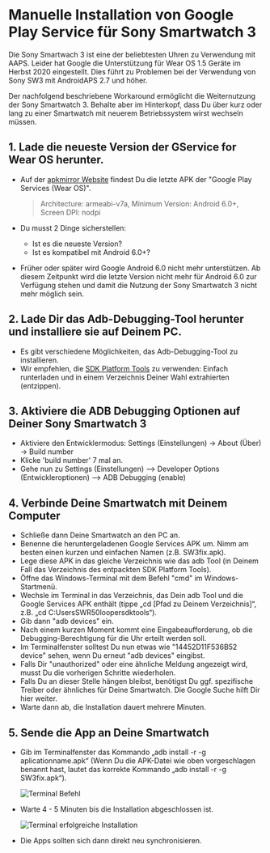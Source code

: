 # Manuelle Installation von Google Play Service für Sony Smartwatch 3

Die Sony Smartwach 3 ist eine der beliebtesten Uhren zu Verwendung mit AAPS. Leider hat Google die Unterstützung für Wear OS 1.5 Geräte im Herbst 2020 eingestellt. Dies führt zu Problemen bei der Verwendung von Sony SW3 mit AndroidAPS 2.7 und höher.

Der nachfolgend beschriebene Workaround ermöglicht die Weiternutzung der Sony Smartwatch 3. Behalte aber im Hinterkopf, dass Du über kurz oder lang zu einer Smartwatch mit neuerem Betriebssystem wirst wechseln müssen.

## 1. Lade die neueste Version der GService for Wear OS herunter.

- Auf der [apkmirror Website](https://www.apkmirror.com/apk/google-inc/google-play-services-android-wear/) findest Du die letzte APK der "Google Play Services (Wear OS)".

  > Architecture: armeabi-v7a, Minimum Version: Android 6.0+, Screen DPI: nodpi

- Du musst 2 Dinge sicherstellen:

  - Ist es die neueste Version?
  - Ist es kompatibel mit Android 6.0+?

- Früher oder später wird Google Android 6.0 nicht mehr unterstützen. Ab diesem Zeitpunkt wird die letzte Version nicht mehr für Android 6.0 zur Verfügung stehen und damit die Nutzung der Sony Smartwatch 3 nicht mehr möglich sein.

## 2. Lade Dir das Adb-Debugging-Tool herunter und installiere sie auf Deinem PC.

- Es gibt verschiedene Möglichkeiten, das Adb-Debugging-Tool zu installieren.
- Wir empfehlen, die [SDK Platform Tools](https://developer.android.com/studio/releases/platform-tools) zu verwenden: Einfach runterladen und in einem Verzeichnis Deiner Wahl extrahierten (entzippen).

## 3. Aktiviere die ADB Debugging Optionen auf Deiner Sony Smartwatch 3

- Aktiviere den Entwicklermodus: Settings (Einstellungen) -&gt; About (Über) -&gt; Build number
- Klicke 'build number' 7 mal an.
- Gehe nun zu Settings (Einstellungen) --&gt; Developer Options (Entwickleroptionen) --&gt; ADB Debugging (enable)

## 4. Verbinde Deine Smartwatch mit Deinem Computer

- Schließe dann Deine Smartwatch an den PC an.
- Benenne die heruntergeladenen Google Services APK um. Nimm am besten einen kurzen und einfachen Namen (z.B. SW3fix.apk).
- Lege diese APK in das gleiche Verzeichnis wie das adb Tool (in Deinem Fall das Verzeichnis des entpackten SDK Platform Tools).
- Öffne das Windows-Terminal mit dem Befehl "cmd" im Windows-Startmenü.
- Wechsle im Terminal in das Verzeichnis, das Dein adb Tool und die Google Services APK enthält (tippe „cd \[Pfad zu Deinem Verzeichnis\]“, z.B. „cd C:UsersSWR50loopersdktools“).
- Gib dann "adb devices" ein.
- Nach einem kurzen Moment kommt eine Eingabeaufforderung, ob die Debugging-Berechtigung für die Uhr erteilt werden soll.
- Im Terminalfenster solltest Du nun etwas wie "14452D11F536B52 device" sehen, wenn Du erneut "adb devices" eingibst.
- Falls Dir "unauthorized" oder eine ähnliche Meldung angezeigt wird, musst Du die vorherigen Schritte wiederholen.
- Falls Du an dieser Stelle hängen bleibst, benötigst Du ggf. spezifische Treiber oder ähnliches für Deine Smartwatch. Die Google Suche hilft Dir hier weiter.
- Warte dann ab, die Installation dauert mehrere Minuten.

## 5. Sende die App an Deine Smartwatch

- Gib im Terminalfenster das Kommando „adb install -r -g aplicationname.apk“ (Wenn Du die APK-Datei wie oben vorgeschlagen benannt hast, lautet das korrekte Kommando „adb install -r -g SW3fix.apk“).

  ![Terminal Befehl](../images/SonySW3_Terminal1.png)

- Warte 4 - 5 Minuten bis die Installation abgeschlossen ist.

  ![Terminal erfolgreiche Installation](../images/SonySW3_Terminal2.png)

- Die Apps sollten sich dann direkt neu synchronisieren.
